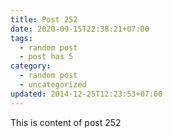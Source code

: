 ```yaml
---
title: Post 252
date: 2020-09-15T22:38:21+07:00
tags:
  - random post
  - post has 5
category:
  - random post
  - uncategorized
updated: 2014-12-25T12:23:53+07:00
---
```

This is content of post 252